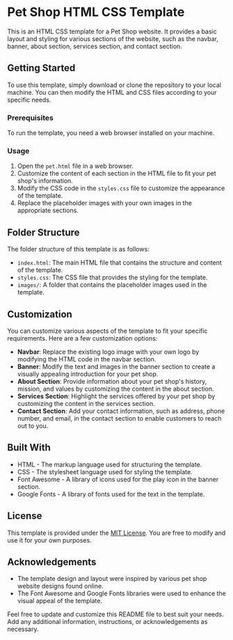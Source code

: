 

# Pet Shop HTML CSS Template

This is an HTML CSS template for a Pet Shop website. It provides a basic layout and styling for various sections of the website, such as the navbar, banner, about section, services section, and contact section.

## Getting Started

To use this template, simply download or clone the repository to your local machine. You can then modify the HTML and CSS files according to your specific needs.

### Prerequisites

To run the template, you need a web browser installed on your machine.

### Usage

1. Open the `pet.html` file in a web browser.
2. Customize the content of each section in the HTML file to fit your pet shop's information.
3. Modify the CSS code in the `styles.css` file to customize the appearance of the template.
4. Replace the placeholder images with your own images in the appropriate sections.

## Folder Structure

The folder structure of this template is as follows:

- `index.html`: The main HTML file that contains the structure and content of the template.
- `styles.css`: The CSS file that provides the styling for the template.
- `images/`: A folder that contains the placeholder images used in the template.

## Customization

You can customize various aspects of the template to fit your specific requirements. Here are a few customization options:

- **Navbar**: Replace the existing logo image with your own logo by modifying the HTML code in the navbar section.
- **Banner**: Modify the text and images in the banner section to create a visually appealing introduction for your pet shop.
- **About Section**: Provide information about your pet shop's history, mission, and values by customizing the content in the about section.
- **Services Section**: Highlight the services offered by your pet shop by customizing the content in the services section.
- **Contact Section**: Add your contact information, such as address, phone number, and email, in the contact section to enable customers to reach out to you.

## Built With

- HTML - The markup language used for structuring the template.
- CSS - The stylesheet language used for styling the template.
- Font Awesome - A library of icons used for the play icon in the banner section.
- Google Fonts - A library of fonts used for the text in the template.

## License

This template is provided under the [MIT License](https://opensource.org/licenses/MIT). You are free to modify and use it for your own purposes.

## Acknowledgements

- The template design and layout were inspired by various pet shop website designs found online.
- The Font Awesome and Google Fonts libraries were used to enhance the visual appeal of the template.

Feel free to update and customize this README file to best suit your needs. Add any additional information, instructions, or acknowledgements as necessary.
